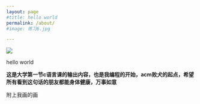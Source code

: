 ```yaml
---
layout: page
#title: hello world
permalink: /about/
#image: 练习6.jpg

---
```


![](https://github.com/ouluy/ouluy.github.io/blob/main/images/%E7%BB%83%E4%B9%A06.jpg)

hello world

**这是大学第一节c语言课的输出内容，也是我编程的开始，acm败犬的起点，希望所有看到这句话的朋友都能身体健康，万事如意**

附上我画的画
